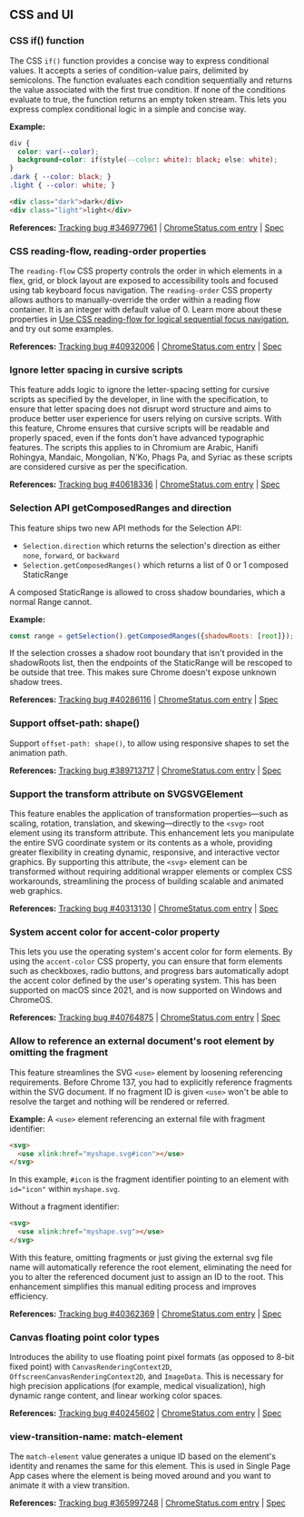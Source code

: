 ## CSS and UI

### CSS if() function

The CSS `if()` function provides a concise way to express conditional values. It accepts a series of condition-value pairs, delimited by semicolons. The function evaluates each condition sequentially and returns the value associated with the first true condition. If none of the conditions evaluate to true, the function returns an empty token stream. This lets you express complex conditional logic in a simple and concise way.

**Example:**
```css
div {
  color: var(--color);
  background-color: if(style(--color: white): black; else: white);
}
.dark { --color: black; }
.light { --color: white; }
```

```html
<div class="dark">dark</div>
<div class="light">light</div>
```

**References:** [Tracking bug #346977961](https://bugs.chromium.org/p/chromium/issues/detail?id=346977961) | [ChromeStatus.com entry](https://chromestatus.com/feature/5084924504915968) | [Spec](https://www.w3.org/TR/css-values-5/#if-function)

### CSS reading-flow, reading-order properties

The `reading-flow` CSS property controls the order in which elements in a flex, grid, or block layout are exposed to accessibility tools and focused using tab keyboard focus navigation. The `reading-order` CSS property allows authors to manually-override the order within a reading flow container. It is an integer with default value of 0. Learn more about these properties in [Use CSS reading-flow for logical sequential focus navigation](https://developer.chrome.com/blog/reading-flow), and try out some examples.

**References:** [Tracking bug #40932006](https://bugs.chromium.org/p/chromium/issues/detail?id=40932006) | [ChromeStatus.com entry](https://chromestatus.com/feature/5061928169472000) | [Spec](https://drafts.csswg.org/css-display-4/#reading-flow)

### Ignore letter spacing in cursive scripts

This feature adds logic to ignore the letter-spacing setting for cursive scripts as specified by the developer, in line with the specification, to ensure that letter spacing does not disrupt word structure and aims to produce better user experience for users relying on cursive scripts. With this feature, Chrome ensures that cursive scripts will be readable and properly spaced, even if the fonts don't have advanced typographic features. The scripts this applies to in Chromium are Arabic, Hanifi Rohingya, Mandaic, Mongolian, N'Ko, Phags Pa, and Syriac as these scripts are considered cursive as per the specification.

**References:** [Tracking bug #40618336](https://bugs.chromium.org/p/chromium/issues/detail?id=40618336) | [ChromeStatus.com entry](https://chromestatus.com/feature/5088256061988864) | [Spec](https://www.w3.org/TR/css-text-3/#letter-spacing-property)

### Selection API getComposedRanges and direction

This feature ships two new API methods for the Selection API:
- `Selection.direction` which returns the selection's direction as either `none`, `forward`, or `backward`
- `Selection.getComposedRanges()` which returns a list of 0 or 1 composed StaticRange

A composed StaticRange is allowed to cross shadow boundaries, which a normal Range cannot.

**Example:**
```javascript
const range = getSelection().getComposedRanges({shadowRoots: [root]});
```

If the selection crosses a shadow root boundary that isn't provided in the shadowRoots list, then the endpoints of the StaticRange will be rescoped to be outside that tree. This makes sure Chrome doesn't expose unknown shadow trees.

**References:** [Tracking bug #40286116](https://bugs.chromium.org/p/chromium/issues/detail?id=40286116) | [ChromeStatus.com entry](https://chromestatus.com/feature/5069063455711232) | [Spec](https://w3c.github.io/selection-api/#dom-selection-getcomposedranges)

### Support offset-path: shape()

Support `offset-path: shape()`, to allow using responsive shapes to set the animation path.

**References:** [Tracking bug #389713717](https://bugs.chromium.org/p/chromium/issues/detail?id=389713717) | [ChromeStatus.com entry](https://chromestatus.com/feature/5062848242884608) | [Spec](https://www.w3.org/TR/css-shapes-2/#shape-function)

### Support the transform attribute on SVGSVGElement

This feature enables the application of transformation properties—such as scaling, rotation, translation, and skewing—directly to the `<svg>` root element using its transform attribute. This enhancement lets you manipulate the entire SVG coordinate system or its contents as a whole, providing greater flexibility in creating dynamic, responsive, and interactive vector graphics. By supporting this attribute, the `<svg>` element can be transformed without requiring additional wrapper elements or complex CSS workarounds, streamlining the process of building scalable and animated web graphics.

**References:** [Tracking bug #40313130](https://bugs.chromium.org/p/chromium/issues/detail?id=40313130) | [ChromeStatus.com entry](https://chromestatus.com/feature/5070863647424512) | [Spec](https://www.w3.org/TR/SVG2/types.html#InterfaceSVGTransformable)

### System accent color for accent-color property

This lets you use the operating system's accent color for form elements. By using the `accent-color` CSS property, you can ensure that form elements such as checkboxes, radio buttons, and progress bars automatically adopt the accent color defined by the user's operating system. This has been supported on macOS since 2021, and is now supported on Windows and ChromeOS.

**References:** [Tracking bug #40764875](https://bugs.chromium.org/p/chromium/issues/detail?id=40764875) | [ChromeStatus.com entry](https://chromestatus.com/feature/5088516877221888) | [Spec](https://www.w3.org/TR/css-ui-4/#accent-color)

### Allow <use> to reference an external document's root element by omitting the fragment

This feature streamlines the SVG `<use>` element by loosening referencing requirements. Before Chrome 137, you had to explicitly reference fragments within the SVG document. If no fragment ID is given `<use>` won't be able to resolve the target and nothing will be rendered or referred.

**Example:**
A `<use>` element referencing an external file with fragment identifier:
```html
<svg>
  <use xlink:href="myshape.svg#icon"></use>
</svg>
```

In this example, `#icon` is the fragment identifier pointing to an element with `id="icon"` within `myshape.svg`.

Without a fragment identifier:
```html
<svg>
  <use xlink:href="myshape.svg"></use>
</svg>
```

With this feature, omitting fragments or just giving the external svg file name will automatically reference the root element, eliminating the need for you to alter the referenced document just to assign an ID to the root. This enhancement simplifies this manual editing process and improves efficiency.

**References:** [Tracking bug #40362369](https://bugs.chromium.org/p/chromium/issues/detail?id=40362369) | [ChromeStatus.com entry](https://chromestatus.com/feature/5078775255900160) | [Spec](https://www.w3.org/TR/SVG2/struct.html#UseElement)

### Canvas floating point color types

Introduces the ability to use floating point pixel formats (as opposed to 8-bit fixed point) with `CanvasRenderingContext2D`, `OffscreenCanvasRenderingContext2D`, and `ImageData`. This is necessary for high precision applications (for example, medical visualization), high dynamic range content, and linear working color spaces.

**References:** [Tracking bug #40245602](https://bugs.chromium.org/p/chromium/issues/detail?id=40245602) | [ChromeStatus.com entry](https://chromestatus.com/feature/5053734768197632) | [Spec](https://html.spec.whatwg.org/multipage/canvas.html#the-2d-rendering-context)

### view-transition-name: match-element

The `match-element` value generates a unique ID based on the element's identity and renames the same for this element. This is used in Single Page App cases where the element is being moved around and you want to animate it with a view transition.

**References:** [Tracking bug #365997248](https://bugs.chromium.org/p/chromium/issues/detail?id=365997248) | [ChromeStatus.com entry](https://chromestatus.com/feature/5092488609931264) | [Spec](https://drafts.csswg.org/css-view-transitions-2/#view-transition-name-prop)
